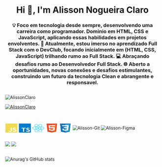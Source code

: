 <h1 align="center">Hi 👋, I'm Alisson Nogueira Claro</h1>
<h3 align="center">💡 Foco em tecnologia desde sempre, desenvolvendo uma carreira como programador. Dominio em HTML, CSS e JavaScript, aplicando essas habilidades em projetos envolventes. 
  🚀 Atualmente, estou imerso no aprendizado Full Stack com o DevClub, focando inicialmente em (HTML, CSS, JavaScript) trilhando rumo ao Full Stack. 
  💻 Abraçando desafios rumo ao Desenvolvedor Full Stack. 
  🌐 Aberto a oportunidades, novas conexões e desafios estimulantes, construindo um futuro da tecnologia Clean e abrangente e responsavel.</h3>

##

<p align="left"> <img src="https://komarev.com/ghpvc/?username=AlissonClaro&label=Profile%20views&color=0e75b6&style=flat" alt="AlissonClaro" /> </p>

<p align="left"> <a href="https://github.com/ryo-ma/github-profile-trophy"><img src="https://github-profile-trophy.vercel.app/?username=AlissonClaro" alt="AlissonClaro" /></a> </p>

##

<div style="display: inline_block"><br>
  <img align="center" alt="Alisson-Js" height="30" width="40" src="https://raw.githubusercontent.com/devicons/devicon/master/icons/javascript/javascript-plain.svg">
  <img align="center" alt="Alisson-Ts" height="30" width="40" src="https://raw.githubusercontent.com/devicons/devicon/master/icons/typescript/typescript-plain.svg">
  <img align="center" alt="Alisson-React" height="30" width="40" src="https://raw.githubusercontent.com/devicons/devicon/master/icons/react/react-original.svg">
  <img align="center" alt="Alisson-HTML" height="30" width="40" src="https://raw.githubusercontent.com/devicons/devicon/master/icons/html5/html5-original.svg">
  <img align="center" alt="Alisson-CSS" height="30" width="40" src="https://raw.githubusercontent.com/devicons/devicon/master/icons/css3/css3-original.svg">
  <img align="center" alt="Alisson-Git" height="30" width="40" src="https://www.vectorlogo.zone/logos/git-scm/git-scm-icon.svg">
  <img align="center" alt="Alisson-Figma" height="30" width="40" src="https://www.vectorlogo.zone/logos/figma/figma-icon.svg">
</div>

##

<div> 
  <a href = "mailto:allclaro@live.com"><img src="https://img.shields.io/badge/Microsoft_Outlook-0078D4?style=for-the-badge&logo=microsoft-outlook&logoColor=white" target="_blank"></a>
  <a href="https://www.linkedin.com/in/alissonclaro/" target="_blank"><img src="https://img.shields.io/badge/-LinkedIn-%230077B5?style=for-the-badge&logo=linkedin&logoColor=white" target="_blank"></a> 
  
</div>

##

![Anurag's GitHub stats](https://github-readme-stats.vercel.app/api?username=AlissonClaro&show_icons=true&theme=transparent")

##

